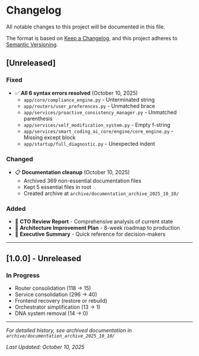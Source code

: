 # Changelog

All notable changes to this project will be documented in this file.

The format is based on [Keep a Changelog](https://keepachangelog.com/en/1.0.0/),
and this project adheres to [Semantic Versioning](https://semver.org/spec/v2.0.0.html).

## [Unreleased]

### Fixed
- ✅ **All 6 syntax errors resolved** (October 10, 2025)
  - `app/core/compliance_engine.py` - Unterminated string
  - `app/routers/user_preferences.py` - Unmatched brace
  - `app/services/proactive_consistency_manager.py` - Unmatched parenthesis
  - `app/services/self_modification_system.py` - Empty f-string
  - `app/services/smart_coding_ai_core/engine/core_engine.py` - Missing except block
  - `app/startup/full_diagnostic.py` - Unexpected indent

### Changed
- 📋 **Documentation cleanup** (October 10, 2025)
  - Archived 369 non-essential documentation files
  - Kept 5 essential files in root
  - Created archive at `archive/documentation_archive_2025_10_10/`

### Added
- 📄 **CTO Review Report** - Comprehensive analysis of current state
- 📄 **Architecture Improvement Plan** - 8-week roadmap to production
- 📄 **Executive Summary** - Quick reference for decision-makers

---

## [1.0.0] - Unreleased

### In Progress
- Router consolidation (118 → 15)
- Service consolidation (296 → 40)
- Frontend recovery (restore or rebuild)
- Orchestrator simplification (13 → 1)
- DNA system removal (14 → 0)

---

*For detailed history, see archived documentation in `archive/documentation_archive_2025_10_10/`*

*Last Updated: October 10, 2025*

